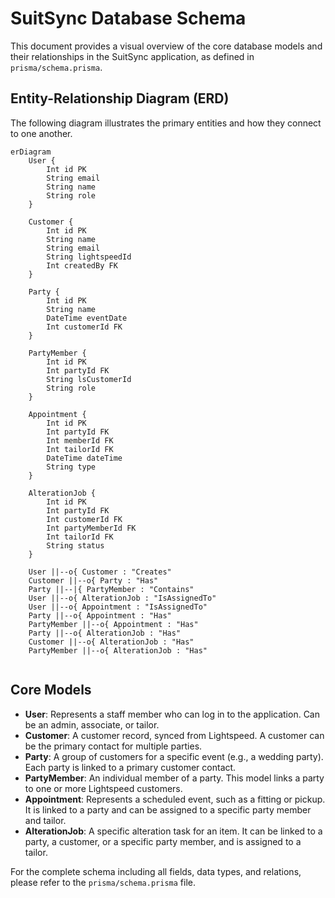 # SuitSync Database Schema

This document provides a visual overview of the core database models and their relationships in the SuitSync application, as defined in `prisma/schema.prisma`.

## Entity-Relationship Diagram (ERD)

The following diagram illustrates the primary entities and how they connect to one another.

```mermaid
erDiagram
    User {
        Int id PK
        String email
        String name
        String role
    }

    Customer {
        Int id PK
        String name
        String email
        String lightspeedId
        Int createdBy FK
    }

    Party {
        Int id PK
        String name
        DateTime eventDate
        Int customerId FK
    }

    PartyMember {
        Int id PK
        Int partyId FK
        String lsCustomerId
        String role
    }

    Appointment {
        Int id PK
        Int partyId FK
        Int memberId FK
        Int tailorId FK
        DateTime dateTime
        String type
    }

    AlterationJob {
        Int id PK
        Int partyId FK
        Int customerId FK
        Int partyMemberId FK
        Int tailorId FK
        String status
    }

    User ||--o{ Customer : "Creates"
    Customer ||--o{ Party : "Has"
    Party ||--|{ PartyMember : "Contains"
    User ||--o{ AlterationJob : "IsAssignedTo"
    User ||--o{ Appointment : "IsAssignedTo"
    Party ||--o{ Appointment : "Has"
    PartyMember ||--o{ Appointment : "Has"
    Party ||--o{ AlterationJob : "Has"
    Customer ||--o{ AlterationJob : "Has"
    PartyMember ||--o{ AlterationJob : "Has"
    
```

## Core Models

- **User**: Represents a staff member who can log in to the application. Can be an admin, associate, or tailor.
- **Customer**: A customer record, synced from Lightspeed. A customer can be the primary contact for multiple parties.
- **Party**: A group of customers for a specific event (e.g., a wedding party). Each party is linked to a primary customer contact.
- **PartyMember**: An individual member of a party. This model links a party to one or more Lightspeed customers.
- **Appointment**: Represents a scheduled event, such as a fitting or pickup. It is linked to a party and can be assigned to a specific party member and tailor.
- **AlterationJob**: A specific alteration task for an item. It can be linked to a party, a customer, or a specific party member, and is assigned to a tailor.

For the complete schema including all fields, data types, and relations, please refer to the `prisma/schema.prisma` file. 